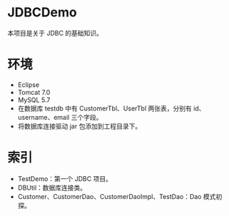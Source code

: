# JDBCDemo
本项目是关于 JDBC 的基础知识。

# 环境
- Eclipse
- Tomcat 7.0
- MySQL 5.7
- 在数据库 testdb 中有 CustomerTbl、UserTbl 两张表，分别有 id、username、email 三个字段。
- 将数据库连接驱动 jar 包添加到工程目录下。

# 索引
- TestDemo：第一个 JDBC 项目。
- DBUtil：数据库连接类。
- Customer、CustomerDao、CustomerDaoImpl、TestDao：Dao 模式初探。
